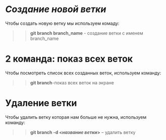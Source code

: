# *Cоздание новой ветки*
Чтобы создать новую ветку мы используем комаду:
>> **git branch branch_name** - создание ветки с именем branch_name
# 2 команда: показ всех веток
Чтобы посмотреть список всех созданных веток, используем команду:
>> **git branch**-показ всех веток на экране
# Удаление ветки
Чтобы удалить ветку которая нам больше не нужна, используем команду:
>>**git branch -d <_название ветки_>** – удалить ветку